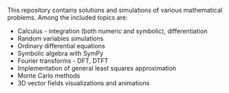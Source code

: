 This repository contains solutions and simulations of various mathematical problems. Among the included topics are:
    <ul>
    <li>
        Calculus - integration (both numeric and symbolic), differentiation
    </li>
    <li>
        Random variables simulations
    </li>
    <li>
        Ordinary differential equations
    </li>
    <li>
        Symbolic algebra with SymPy
    </li>
    <li>
        Fourier transforms - DFT, DTFT
    </li>
    <li>
        Implementation of general least squares approximation
    </li>
    <li>
        Monte Carlo methods
    </li>
    <li>
        3D vector fields visualizations and animations
    </li>
    </ul>
